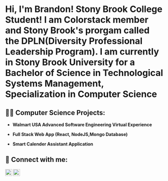 <h1>Hi, I'm Brandon! Stony Brook College Student! I am Colorstack member and Stony Brook's prorgam called the DPLN(Diversity Professional Leadership Program). I am currently in Stony Brook University for a Bachelor of Science in Technological Systems Management, Specialization in Computer Science


<h2>👨‍💻 Computer Science Projects:</h2>

- <b>Walmart USA Advanced Software Engineering Virtual Experience </b>
 
- <b>Full Stack Web App (React, NodeJS,Mongo Database)</b>
- <b>Smart Calender Assistant Application  </b>
 


<h2> 🤳 Connect with me:</h2>

[<img align="left" alt="BrandonFarrulla | LinkedIn" width="22px" src="https://cdn.jsdelivr.net/npm/simple-icons@v3/icons/linkedin.svg" />][linkedin]
[<img align="left" alt="Brandon Farrulla| Instagram" width="22px" src="https://cdn.jsdelivr.net/npm/simple-icons@v3/icons/instagram.svg" />][instagram]



[instagram]: https://www.instagram.com/jus.brandon0/
[linkedin]: https://linkedin.com/in/brandonfarrulla

<!--
**joshmadakor1/joshmadakor1** is a ✨ _special_ ✨ repository because its `README.md` (this file) appears on your GitHub profile.

Here are some ideas to get you started:

- 🔭 I’m currently working on ...
- 🌱 I’m currently learning ...
- 👯 I’m looking to collaborate on ...
- 🤔 I’m looking for help with ...
- 💬 Ask me about ...
- 📫 How to reach me: ...
- 😄 Pronouns: ...
- ⚡ Fun fact: ...
-->
